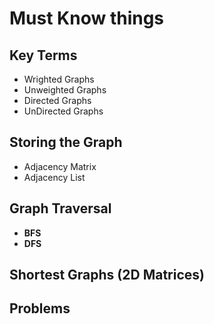 # Must Know things

## Key Terms
- Wrighted Graphs
- Unweighted Graphs
- Directed Graphs
- UnDirected Graphs

## Storing the Graph
- Adjacency Matrix
- Adjacency List

## Graph Traversal
  - **BFS**
  - **DFS**
## Shortest Graphs (2D Matrices)
## Problems
